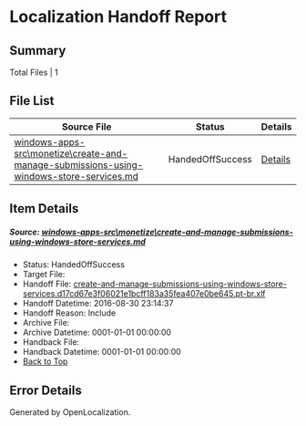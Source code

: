 # <a name='report-top'></a> Localization Handoff Report

## Summary
 Total Files | 1

## File List
 Source File | Status | Details 
 ----------- | ------ | ------- 
 [windows-apps-src\monetize\create-and-manage-submissions-using-windows-store-services.md](https://github.com/Microsoft/windows-apps/blob/bffd084d65b34053e384b88072c19427c8faed49/windows-apps-src/monetize/create-and-manage-submissions-using-windows-store-services.md) | HandedOffSuccess | [Details](#ef471a8bb10d506117839f31a397aa98298f7c304741)

## Item Details
##### <a name='ef471a8bb10d506117839f31a397aa98298f7c304741'></a> Source: [windows-apps-src\monetize\create-and-manage-submissions-using-windows-store-services.md](https://github.com/Microsoft/windows-apps/blob/bffd084d65b34053e384b88072c19427c8faed49/windows-apps-src/monetize/create-and-manage-submissions-using-windows-store-services.md)
* Status: HandedOffSuccess
* Target File: 
* Handoff File: [create-and-manage-submissions-using-windows-store-services.d17cd67e3f06021e1bcff183a35fea407e0be645.pt-br.xlf](https://github.com/Microsoft/WDG.handoff/blob/42cad5079f477246ee4177f0abf59a86ef64d6ff/ol-handoff/Microsoft/windows-apps.pt-br/master/create-and-manage-submissions-using-windows-store-services.d17cd67e3f06021e1bcff183a35fea407e0be645.pt-br.xlf)
* Handoff Datetime: 2016-08-30 23:14:37
* Handoff Reason: Include
* Archive File: 
* Archive Datetime: 0001-01-01 00:00:00
* Handback File: 
* Handback Datetime: 0001-01-01 00:00:00
* [Back to Top](#report-top)


## Error Details

Generated by OpenLocalization.
